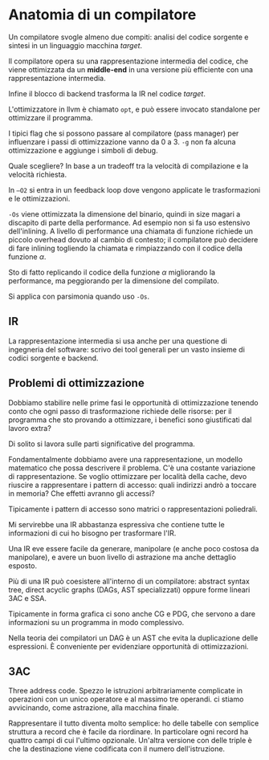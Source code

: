 # Anatomia di un compilatore

Un compilatore svogle almeno due compiti: analisi del codice sorgente e sintesi in un linguaggio macchina _target_.

Il compilatore opera su una rappresentazione intermedia del codice, che viene ottimizzata da un **middle-end** in
una versione più efficiente con una rappresentazione intermedia.

Infine il blocco di backend trasforma la IR nel codice _target_.

L'ottimizzatore in llvm è chiamato `opt`, e può essere invocato standalone per ottimizzare il programma.

I tipici flag che si possono passare al compilatore (pass manager) per influenzare i passi di ottimizzazione vanno da
0 a 3. `-g` non fa alcuna ottimizzazione e aggiunge i simboli di debug.

Quale scegliere? In base a un tradeoff tra la velocità di compilazione e la velocità richiesta.

In `–O2` si entra in un feedback loop dove vengono applicate le trasformazioni e le ottimizzazioni.

`-Os` viene ottimizzata la dimensione del binario, quindi in size magari a discapito di parte della performance.
Ad esempio non si fa uso estensivo dell'inlining. A livello di performance una chiamata di funzione richiede un piccolo
overhead dovuto al cambio di contesto; il compilatore può decidere di fare inlining togliendo la chiamata e rimpiazzando
con il codice della funzione $\alpha$.

Sto di fatto replicando il codice della funzione $\alpha$ migliorando la performance, ma peggiorando per la dimensione
del compilato.

Si applica con parsimonia quando uso `-Os`.

## IR

La rappresentazione intermedia si usa anche per una questione di ingegneria del software: scrivo dei tool generali per
un vasto insieme di codici sorgente e backend.

## Problemi di ottimizzazione

Dobbiamo stabilire nelle prime fasi le opportunità di ottimizzazione tenendo conto che ogni passo di trasformazione
richiede delle risorse: per il programma che sto provando a ottimizzare, i benefici sono giustificati dal lavoro extra?

Di solito si lavora sulle parti significative del programma.

Fondamentalmente dobbiamo avere una rappresentazione, un modello matematico che possa descrivere il problema. C'è una
costante variazione di rappresentazione. Se voglio ottimizzare per località della cache, devo riuscire a rappresentare i
pattern di accesso: quali indirizzi andrò a toccare in memoria? Che effetti avranno gli accessi?

Tipicamente i pattern di accesso sono matrici o rappresentazioni poliedrali.

Mi servirebbe una IR abbastanza espressiva che contiene tutte le informazioni di cui ho bisogno per trasformare l'IR.

Una IR eve essere facile da generare, manipolare (e anche poco costosa da manipolare), e avere un buon livello di
astrazione ma anche dettaglio esposto.

Più di una IR può coesistere all'interno di un compilatore: abstract syntax tree, direct acyclic graphs (DAGs, AST specializzati)
oppure forme lineari 3AC e SSA.

Tipicamente in forma grafica ci sono anche CG e PDG, che servono a dare informazioni su un programma in modo complessivo.

Nella teoria dei compilatori un DAG è un AST che evita la duplicazione delle espressioni. È conveniente per evidenziare
opportunità di ottimizzazioni.

## 3AC

Three address code. Spezzo le istruzioni arbitrariamente complicate in operazioni con un unico operatore e al massimo
tre operandi. ci stiamo avvicinando, come astrazione, alla macchina finale.

Rappresentare il tutto diventa molto semplice: ho delle tabelle con semplice struttura a record che è facile da riordinare.
In particolare ogni record ha quattro campi di cui l'ultimo opzionale. Un'altra versione con delle triple è che la
destinazione viene codificata con il numero dell'istruzione.
